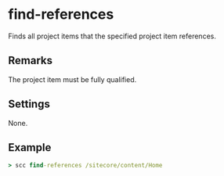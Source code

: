 find-references
===============
Finds all project items that the specified project item references.

Remarks
-------
The project item must be fully qualified.

Settings
--------
None.

Example
-------
```cmd
> scc find-references /sitecore/content/Home
```

